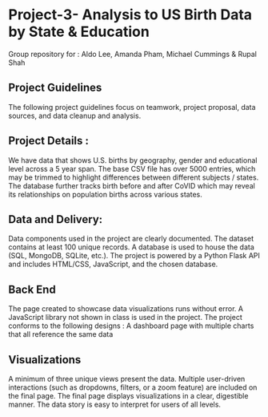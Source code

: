 # Project-3-  Analysis to US Birth Data by State & Education
Group repository for : Aldo Lee, Amanda Pham, Michael Cummings & Rupal Shah

## Project Guidelines
The following project guidelines focus on teamwork, project proposal, data sources, and data cleanup and analysis.


## Project Details :
We have data that shows U.S. births by geography, gender and educational level across a 5 year span. The base CSV file has over 5000 entries, which may be trimmed to highlight differences between different subjects / states. The database further tracks birth before and after CoVID which may reveal its relationships on population births across various states.


## Data and Delivery:

Data components used in the project are clearly documented.
The dataset contains at least 100 unique records. 
A database is used to house the data (SQL, MongoDB, SQLite, etc.).
The project is powered by a Python Flask API and includes HTML/CSS, JavaScript, and the chosen database.

## Back End 
The page created to showcase data visualizations runs without error.
A JavaScript library not shown in class is used in the project.
The project conforms to the following designs :
A dashboard page with multiple charts that all reference the same data

## Visualizations 
A minimum of three unique views present the data.
Multiple user-driven interactions (such as dropdowns, filters, or a zoom feature) are included on the final page. 
The final page displays visualizations in a clear, digestible manner. 
The data story is easy to interpret for users of all levels. 




